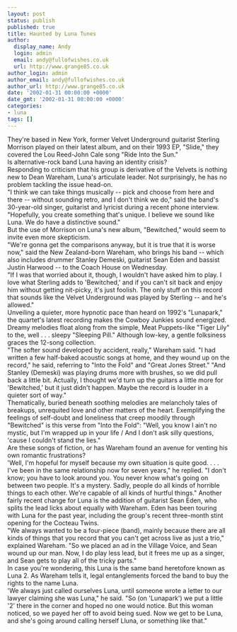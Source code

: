 ```yaml
---
layout: post
status: publish
published: true
title: Haunted by Luna Tunes
author:
  display_name: Andy
  login: admin
  email: andy@fullofwishes.co.uk
  url: http://www.grange85.co.uk
author_login: admin
author_email: andy@fullofwishes.co.uk
author_url: http://www.grange85.co.uk
date: '2002-01-31 00:00:00 +0000'
date_gmt: '2002-01-31 00:00:00 +0000'
categories:
- luna
tags: []
---
```

<p>They're based in New York, former Velvet Underground guitarist Sterling Morrison played on their latest album, and on their 1993 EP, "Slide," they covered the Lou Reed-John Cale song "Ride Into the Sun."<br />Is alternative-rock band Luna having an identity crisis?<br />Responding to criticism that his group is derivative of the Velvets is nothing new to Dean Wareham, Luna's articulate leader. Not surprisingly, he has no problem tackling the issue head-on.<br />"I think we can take things musically -- pick and choose from here and there -- without sounding retro, and I don't think we do," said the band's 30-year-old singer, guitarist and lyricist during a recent phone interview. "Hopefully, you create something that's unique. I believe we sound like Luna. We do have a distinctive sound."<br />But the use of Morrison on Luna's new album, "Bewitched," would seem to invite even more skepticism.<br />"We're gonna get the comparisons anyway, but it is true that it is worse now," said the New Zealand-born Wareham, who brings his band -- which also includes drummer Stanley Demeski, guitarist Sean Eden and bassist Justin Harwood -- to the Coach House on Wednesday.<br />"If I was that worried about it, though, I wouldn't have asked him to play. I love what Sterling adds to 'Bewitched,' and if you can't sit back and enjoy him without getting nit-picky, it's just foolish. The only stuff on this record that sounds like the Velvet Underground was played by Sterling -- and he's allowed."<br />Unveiling a quieter, more hypnotic pace than heard on 1992's "Lunapark," the quartet's latest recording makes the Cowboy Junkies sound energized. Dreamy melodies float along from the simple, Meat Puppets-like "Tiger Lily" to the, well . . . sleepy "Sleeping Pill." Although low-key, a gentle folksiness graces the 12-song collection.<br />"The softer sound developed by accident, really," Wareham said. "I had written a few half-baked acoustic songs at home, and they wound up on the record," he said, referring to "Into the Fold" and "Great Jones Street." "And Stanley (Demeski) was playing drums more with brushes, so we did pull back a little bit. Actually, I thought we'd turn up the guitars a little more for 'Bewitched,' but it just didn't happen. Maybe the record is louder in a quieter sort of way."<br />Thematically, buried beneath soothing melodies are melancholy tales of breakups, unrequited love and other matters of the heart. Exemplifying the feelings of self-doubt and loneliness that creep moodily through "Bewitched" is this verse from "Into the Fold": "Well, you know I ain't no mystic, but I'm wrapped up in your life / And I don't ask silly questions, 'cause I couldn't stand the lies."<br />Are these songs of fiction, or has Wareham found an avenue for venting his own romantic frustrations?<br />'Well, I'm hopeful for myself because my own situation is quite good. . . . I've been in the same relationship now for seven years," he replied. "I don't know; you have to look around you. You never know what's going on between two people. It's a mystery. Sadly, people do all kinds of horrible things to each other. We're capable of all kinds of hurtful things." Another fairly recent change for Luna is the addition of guitarist Sean Eden, who splits the lead licks about equally with Wareham. Eden has been touring with Luna for the past year, including the group's recent three-month stint opening for the Cocteau Twins.<br />"We always wanted to be a four-piece (band), mainly because there are all kinds of things that you record that you can't get across live as just a trio," explained Wareham. "So we placed an ad in the Village Voice, and Sean wound up our man. Now, I do play less lead, but it frees me up as a singer, and Sean gets to play all of the tricky parts."<br />In case you're wondering, this Luna is the same band heretofore known as Luna 2. As Wareham tells it, legal entanglements forced the band to buy the rights to the name Luna.<br />'We always just called ourselves Luna, until someone wrote a letter to our lawyer claiming she was Luna," he said. "So (on 'Lunapark') we put a little '2' there in the corner and hoped no one would notice. But this woman noticed, so we payed her off to avoid being sued. Now we get to be Luna, and she's going around calling herself Lluna, or something like that."</p>
